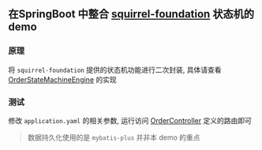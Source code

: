 ## 在SpringBoot 中整合 [squirrel-foundation](https://github.com/hekailiang/squirrel) 状态机的demo

### 原理

将 `squirrel-foundation` 提供的状态机功能进行二次封装, 具体请查看 [OrderStateMachineEngine](./src/main/java/com/miaotaizi/statemachinedemo/statemachine/OrderStateMachineEngine.java) 的实现

### 测试
修改 `application.yaml` 的相关参数, 运行访问 [OrderController](./src/main/java/com/miaotaizi/statemachinedemo/controller/OrderController.java) 定义的路由即可

> 数据持久化使用的是 `mybatis-plus` 并非本 demo 的重点